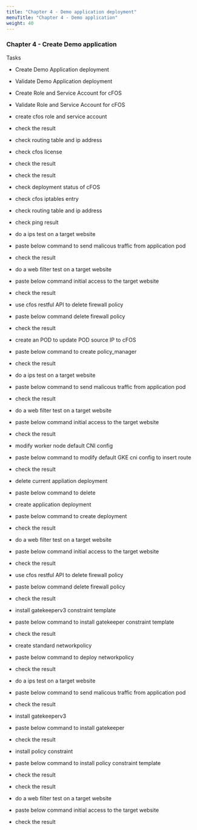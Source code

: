 ```yaml
---
title: "Chapter 4 - Demo application deployment"
menuTitle: "Chapter 4 - Demo application"
weight: 40
---
```


### Chapter 4 - Create Demo application

Tasks

* Create Demo Application deployment
* Validate Demo Application deployment


* Create Role and Service Account for cFOS
* Validate Role and Service Account for cFOS
* create cfos role and service account
* check the result
* check routing table and ip address
* check cfos license
* check the result
* check the result
* check deployment status of cFOS
* check cfos iptables entry
* check routing table and ip address
* check ping result
* do a ips test on a target website
* paste below command to send malicous traffic from application pod
* check the result
* do a web filter test on a target website
* paste below command initial access to the target website
* check the result
* use cfos restful API to delete firewall policy
* paste below command delete firewall policy
* check the result
* create an POD to update POD source IP to cFOS
* paste below command to create policy_manager
* check the result
* do a ips test on a target website
* paste below command to send malicous traffic from application pod
* check the result
* do a web filter test on a target website
* paste below command initial access to the target website
* check the result
* modify worker node default CNI config
* paste below command to modify default GKE cni config to insert route
* check the result
* delete current appliation deployment
* paste below command to delete
* create application deployment
* paste below command to create deployment
* check the result
* do a web filter test on a target website
* paste below command initial access to the target website
* check the result
* use cfos restful API to delete firewall policy
* paste below command delete firewall policy
* check the result
* install gatekeeperv3 constraint template
* paste below command to install gatekeeper constraint template
* check the result
* create standard networkpolicy
* paste below command to deploy networkpolicy
* check the result
* do a ips test on a target website
* paste below command to send malicous traffic from application pod
* check the result
* install gatekeeperv3
* paste below command to install gatekeeper
* check the result
* install policy constraint
* paste below command to install policy constraint template
* check the result
* check the result
* do a web filter test on a target website
* paste below command initial access to the target website
* check the result